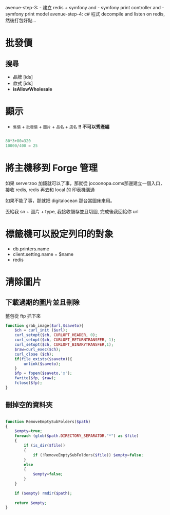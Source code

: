 avenue-step-3: 
    - 建立 redis + symfony and 
    - symfony print controller and 
    - symfony print model
avenue-step-4: c# 程式 decompile and listen on redis, 然後打包好點...


# 批發價

## 搜尋

- 品牌 [ids]
- 款式 [ids]
- **isAllowWholesale**

# 顯示

- `售價` + `批發價` + `圖片` + `品名` + `店名` **!! 不可以秀產編**

```php

80*3+80=320
10000/400 = 25

```
# 將主機移到 Forge 管理

如果 serverzoo 加錢就可以了事，那就從 jocoonopa.coms那邊建立一個入口，接收 redis, redis 再去和 local 的 印表機溝通

如果不能了事，那就把 digitalocean 那台當圖床來用。

丟給我 sn + 圖片 + type, 
我接收儲存並且切圖,
完成後我回給你 url


# 標籤機可以設定列印的對象

- db.printers.name
- client.setting.name = $name
- redis 


# 清除圖片

## 下載過期的圖片並且刪除

整包從 ftp 抓下來

```php
function grab_image($url,$saveto){
    $ch = curl_init ($url);
    curl_setopt($ch, CURLOPT_HEADER, 0);
    curl_setopt($ch, CURLOPT_RETURNTRANSFER, 1);
    curl_setopt($ch, CURLOPT_BINARYTRANSFER,1);
    $raw=curl_exec($ch);
    curl_close ($ch);
    if(file_exists($saveto)){
        unlink($saveto);
    }
    $fp = fopen($saveto,'x');
    fwrite($fp, $raw);
    fclose($fp);
}
```

## 刪掉空的資料夾

```php

function RemoveEmptySubFolders($path)
{
    $empty=true;
    foreach (glob($path.DIRECTORY_SEPARATOR."*") as $file)
    {
        if (is_dir($file))
        {
            if (!RemoveEmptySubFolders($file)) $empty=false;
        }
        else
        {
            $empty=false;
        }
    }
    
    if ($empty) rmdir($path);
    
    return $empty;
}

```

